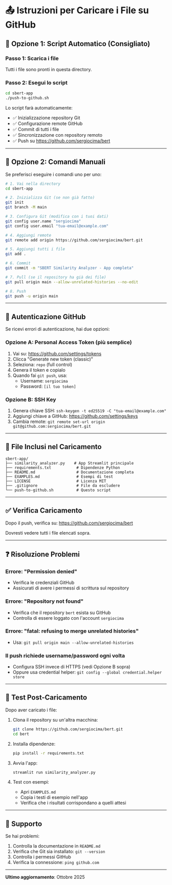 # 📤 Istruzioni per Caricare i File su GitHub

## 🎯 Opzione 1: Script Automatico (Consigliato)

### Passo 1: Scarica i file
Tutti i file sono pronti in questa directory.

### Passo 2: Esegui lo script
```bash
cd sbert-app
./push-to-github.sh
```

Lo script farà automaticamente:
- ✅ Inizializzazione repository Git
- ✅ Configurazione remote GitHub
- ✅ Commit di tutti i file
- ✅ Sincronizzazione con repository remoto
- ✅ Push su https://github.com/sergiocima/bert

---

## 🔧 Opzione 2: Comandi Manuali

Se preferisci eseguire i comandi uno per uno:

```bash
# 1. Vai nella directory
cd sbert-app

# 2. Inizializza Git (se non già fatto)
git init
git branch -M main

# 3. Configura Git (modifica con i tuoi dati)
git config user.name "sergiocima"
git config user.email "tua-email@example.com"

# 4. Aggiungi remote
git remote add origin https://github.com/sergiocima/bert.git

# 5. Aggiungi tutti i file
git add .

# 6. Commit
git commit -m "SBERT Similarity Analyzer - App completa"

# 7. Pull (se il repository ha già dei file)
git pull origin main --allow-unrelated-histories --no-edit

# 8. Push
git push -u origin main
```

---

## 🔐 Autenticazione GitHub

Se ricevi errori di autenticazione, hai due opzioni:

### Opzione A: Personal Access Token (più semplice)

1. Vai su: https://github.com/settings/tokens
2. Clicca "Generate new token (classic)"
3. Seleziona: `repo` (full control)
4. Genera il token e copialo
5. Quando fai `git push`, usa:
   - Username: `sergiocima`
   - Password: `[il tuo token]`

### Opzione B: SSH Key

1. Genera chiave SSH: `ssh-keygen -t ed25519 -C "tua-email@example.com"`
2. Aggiungi chiave a GitHub: https://github.com/settings/keys
3. Cambia remote: `git remote set-url origin git@github.com:sergiocima/bert.git`

---

## 📂 File Inclusi nel Caricamento

```
sbert-app/
├── similarity_analyzer.py    # App Streamlit principale
├── requirements.txt           # Dipendenze Python
├── README.md                  # Documentazione completa
├── EXAMPLES.md                # Esempi di test
├── LICENSE                    # Licenza MIT
├── .gitignore                 # File da escludere
└── push-to-github.sh          # Questo script
```

---

## ✅ Verifica Caricamento

Dopo il push, verifica su:
https://github.com/sergiocima/bert

Dovresti vedere tutti i file elencati sopra.

---

## ❓ Risoluzione Problemi

### Errore: "Permission denied"
- Verifica le credenziali GitHub
- Assicurati di avere i permessi di scrittura sul repository

### Errore: "Repository not found"
- Verifica che il repository `bert` esista su GitHub
- Controlla di essere loggato con l'account `sergiocima`

### Errore: "fatal: refusing to merge unrelated histories"
- Usa: `git pull origin main --allow-unrelated-histories`

### Il push richiede username/password ogni volta
- Configura SSH invece di HTTPS (vedi Opzione B sopra)
- Oppure usa credential helper: `git config --global credential.helper store`

---

## 🚀 Test Post-Caricamento

Dopo aver caricato i file:

1. Clona il repository su un'altra macchina:
   ```bash
   git clone https://github.com/sergiocima/bert.git
   cd bert
   ```

2. Installa dipendenze:
   ```bash
   pip install -r requirements.txt
   ```

3. Avvia l'app:
   ```bash
   streamlit run similarity_analyzer.py
   ```

4. Test con esempi:
   - Apri `EXAMPLES.md`
   - Copia i testi di esempio nell'app
   - Verifica che i risultati corrispondano a quelli attesi

---

## 📧 Supporto

Se hai problemi:
1. Controlla la documentazione in `README.md`
2. Verifica che Git sia installato: `git --version`
3. Controlla i permessi GitHub
4. Verifica la connessione: `ping github.com`

---

**Ultimo aggiornamento**: Ottobre 2025
